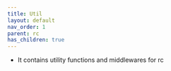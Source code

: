 ```yaml
---
title: Util
layout: default
nav_order: 1
parent: rc
has_children: true
---
```

* It contains utility functions and middlewares for rc